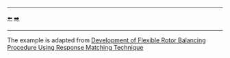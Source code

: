 ***
[⬅️](../0014/README.md "Previous example")
[➡️](../0016/README.md "Next example")
***

The example is adapted from [Development of Flexible Rotor Balancing Procedure Using Response Matching Technique](http://dx.doi.org/10.1007/s42417-024-01574-y)
